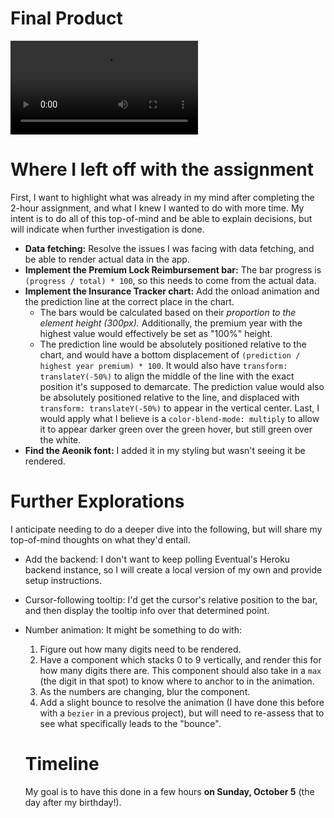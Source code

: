 # Final Product
![](./assets/Screen%20Recording%202025-10-06%20at%203.34.41 AM.mov)

# Where I left off with the assignment
First, I want to highlight what was already in my mind after completing the 2-hour assignment, and what I knew I wanted to do with more time. My intent is to do all of this top-of-mind and be able to explain decisions, but will indicate when further investigation is done.
- **Data fetching:** Resolve the issues I was facing with data fetching, and be able to render actual data in the app.
- **Implement the Premium Lock Reimbursement bar:** The bar progress is `(progress / total) * 100`, so this needs to come from the actual data.
- **Implement the Insurance Tracker chart:** Add the onload animation and the prediction line at the correct place in the chart.
  - The bars would be calculated based on their _proportion to the element height (300px)._ Additionally, the premium year with the highest value would effectively be set as "100%" height.
  - The prediction line would be absolutely positioned relative to the chart, and would have a bottom displacement of `(prediction / highest year premium) * 100`. It would also have `transform: translateY(-50%)` to align the middle of the line with the exact position it's supposed to demarcate. The prediction value would also be absolutely positioned relative to the line, and displaced with `transform: translateY(-50%)` to appear in the vertical center. Last, I would apply what I believe is a `color-blend-mode: multiply` to allow it to appear darker green over the green hover, but still green over the white.
- **Find the Aeonik font:** I added it in my styling but wasn't seeing it be rendered.

# Further Explorations
I anticipate needing to do a deeper dive into the following, but will share my top-of-mind thoughts on what they'd entail.
- Add the backend: I don't want to keep polling Eventual's Heroku backend instance, so I will create a local version of my own and provide setup instructions.
- Cursor-following tooltip: I'd get the cursor's relative position to the bar, and then display the tooltip info over that determined point.
- Number animation: It might be something to do with:
  1. Figure out how many digits need to be rendered.
  2. Have a component which stacks 0 to 9 vertically, and render this for how many digits there are. This component should also take in a `max` (the digit in that spot) to know where to anchor to in the animation.
  3. As the numbers are changing, blur the component.
  4. Add a slight bounce to resolve the animation (I have done this before with a `bezier` in a previous project), but will need to re-assess that to see what specifically leads to the "bounce".

  # Timeline
  My goal is to have this done in a few hours **on Sunday, October 5** (the day after my birthday!).
